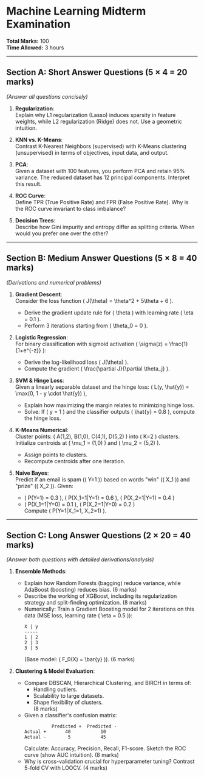 # Machine Learning Midterm Examination  
**Total Marks:** 100  
**Time Allowed:** 3 hours  

---

## Section A: Short Answer Questions (5 × 4 = 20 marks)  
*(Answer all questions concisely)*  

1. **Regularization**:  
   Explain why L1 regularization (Lasso) induces sparsity in feature weights, while L2 regularization (Ridge) does not. Use a geometric intuition.  

2. **KNN vs. K-Means**:  
   Contrast K-Nearest Neighbors (supervised) with K-Means clustering (unsupervised) in terms of objectives, input data, and output.  

3. **PCA**:  
   Given a dataset with 100 features, you perform PCA and retain 95% variance. The reduced dataset has 12 principal components. Interpret this result.  

4. **ROC Curve**:  
   Define TPR (True Positive Rate) and FPR (False Positive Rate). Why is the ROC curve invariant to class imbalance?  

5. **Decision Trees**:  
   Describe how Gini impurity and entropy differ as splitting criteria. When would you prefer one over the other?  

---

## Section B: Medium Answer Questions (5 × 8 = 40 marks)  
*(Derivations and numerical problems)*  

1. **Gradient Descent**:  
   Consider the loss function \( J(\theta) = \theta^2 + 5\theta + 6 \).  
   - Derive the gradient update rule for \( \theta \) with learning rate \( \eta = 0.1 \).  
   - Perform 3 iterations starting from \( \theta_0 = 0 \).  

2. **Logistic Regression**:  
   For binary classification with sigmoid activation \( \sigma(z) = \frac{1}{1+e^{-z}} \):  
   - Derive the log-likelihood loss \( J(\theta) \).  
   - Compute the gradient \( \frac{\partial J}{\partial \theta_j} \).  

3. **SVM & Hinge Loss**:  
   Given a linearly separable dataset and the hinge loss: \( L(y, \hat{y}) = \max(0, 1 - y \cdot \hat{y}) \),  
   - Explain how maximizing the margin relates to minimizing hinge loss.  
   - Solve: If \( y = 1 \) and the classifier outputs \( \hat{y} = 0.8 \), compute the hinge loss.  

4. **K-Means Numerical**:  
   Cluster points: \( A(1,2), B(1,0), C(4,1), D(5,2) \) into \( K=2 \) clusters. Initialize centroids at \( \mu_1 = (1,0) \) and \( \mu_2 = (5,2) \).  
   - Assign points to clusters.  
   - Recompute centroids after one iteration.  

5. **Naive Bayes**:  
   Predict if an email is spam (\( Y=1 \)) based on words "win" (\( X_1 \)) and "prize" (\( X_2 \)). Given:  
   - \( P(Y=1) = 0.3 \), \( P(X_1=1|Y=1) = 0.6 \), \( P(X_2=1|Y=1) = 0.4 \)  
   - \( P(X_1=1|Y=0) = 0.1 \), \( P(X_2=1|Y=0) = 0.2 \)  
   Compute \( P(Y=1|X_1=1, X_2=1) \).  

---

## Section C: Long Answer Questions (2 × 20 = 40 marks)  
*(Answer both questions with detailed derivations/analysis)*  

1. **Ensemble Methods**:  
   - Explain how Random Forests (bagging) reduce variance, while AdaBoost (boosting) reduces bias. (6 marks)  
   - Describe the working of XGBoost, including its regularization strategy and split-finding optimization. (8 marks)  
   - Numerically: Train a Gradient Boosting model for 2 iterations on this data (MSE loss, learning rate \( \eta = 0.5 \)):  
     ```
     X | y
     -----
     1 | 2
     2 | 3
     3 | 5
     ```  
     (Base model: \( F_0(X) = \bar{y} \)). (6 marks)  

2. **Clustering & Model Evaluation**:  
   - Compare DBSCAN, Hierarchical Clustering, and BIRCH in terms of:  
     - Handling outliers.  
     - Scalability to large datasets.  
     - Shape flexibility of clusters.  
     (8 marks)  
   - Given a classifier's confusion matrix:  
     ```
               Predicted +  Predicted -
     Actual +       40           10
     Actual -        5           45
     ```  
     Calculate: Accuracy, Precision, Recall, F1-score. Sketch the ROC curve (show AUC intuition). (8 marks)  
   - Why is cross-validation crucial for hyperparameter tuning? Contrast 5-fold CV with LOOCV. (4 marks)  
